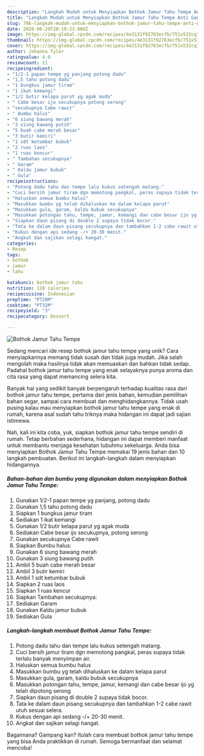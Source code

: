 ```yaml
---
description: "Langkah Mudah untuk Menyiapkan Bothok Jamur Tahu Tempe Anti Gagal"
title: "Langkah Mudah untuk Menyiapkan Bothok Jamur Tahu Tempe Anti Gagal"
slug: 786-langkah-mudah-untuk-menyiapkan-bothok-jamur-tahu-tempe-anti-gagal
date: 2020-06-29T20:19:23.608Z
image: https://img-global.cpcdn.com/recipes/4e3131f92763ecfb/751x532cq70/bothok-jamur-tahu-tempe-foto-resep-utama.jpg
thumbnail: https://img-global.cpcdn.com/recipes/4e3131f92763ecfb/751x532cq70/bothok-jamur-tahu-tempe-foto-resep-utama.jpg
cover: https://img-global.cpcdn.com/recipes/4e3131f92763ecfb/751x532cq70/bothok-jamur-tahu-tempe-foto-resep-utama.jpg
author: Johanna Tyler
ratingvalue: 4.9
reviewcount: 11
recipeingredient:
- "1/2-1 papan tempe yg panjang potong dadu"
- "1,5 tahu potong dadu"
- "1 bungkus jamur tiram"
- "1 ikat kemangi"
- "1/2 butir kelapa parut yg agak muda"
- " Cabe besar ijo secukupnya potong serong"
- "secukupnya Cabe rawit"
- " Bumbu halus"
- "6 siung bawang merah"
- "3 siung bawang putih"
- "5 buah cabe merah besar"
- "3 butir kemiri"
- "1 sdt ketumbar bubuk"
- "2 ruas laos"
- "1 ruas kencur"
- " Tambahan secukupnya"
- " Garam"
- " Kaldu jamur bubuk"
- " Gula"
recipeinstructions:
- "Potong dadu tahu dan tempe lalu kukus setengah matang."
- "Cuci bersih jamur tiram dgn memotong pangkal, peras supaya tidak terlalu banyak menyimpan air."
- "Haluskan semua bumbu halus"
- "Masukkan bumbu yg telah dihaluskan ke dalam kelapa parut"
- "Masukkan gula, garam, kaldu bubuk secukupnya"
- "Masukkan potongan tahu, tempe, jamur, kemangi dan cabe besar ijo yg telah dipotong serong"
- "Siapkan daun pisang di double 2 supaya tidak bocor."
- "Tata ke dalam daun pisang secukupnya dan tambahkan 1-2 cabe rawit utuh sesuai selera."
- "Kukus dengan api sedang -/+ 20-30 menit."
- "Angkat dan sajikan selagi hangat."
categories:
- Resep
tags:
- bothok
- jamur
- tahu

katakunci: bothok jamur tahu 
nutrition: 128 calories
recipecuisine: Indonesian
preptime: "PT28M"
cooktime: "PT32M"
recipeyield: "3"
recipecategory: Dessert

---
```



![Bothok Jamur Tahu Tempe](https://img-global.cpcdn.com/recipes/4e3131f92763ecfb/751x532cq70/bothok-jamur-tahu-tempe-foto-resep-utama.jpg)

Sedang mencari ide resep bothok jamur tahu tempe yang unik? Cara menyiapkannya memang tidak susah dan tidak juga mudah. Jika salah mengolah maka hasilnya tidak akan memuaskan dan bahkan tidak sedap. Padahal bothok jamur tahu tempe yang enak selayaknya punya aroma dan cita rasa yang dapat memancing selera kita.

Banyak hal yang sedikit banyak berpengaruh terhadap kualitas rasa dari bothok jamur tahu tempe, pertama dari jenis bahan, kemudian pemilihan bahan segar, sampai cara membuat dan menghidangkannya. Tidak usah pusing kalau mau menyiapkan bothok jamur tahu tempe yang enak di rumah, karena asal sudah tahu triknya maka hidangan ini dapat jadi sajian istimewa.




Nah, kali ini kita coba, yuk, siapkan bothok jamur tahu tempe sendiri di rumah. Tetap berbahan sederhana, hidangan ini dapat memberi manfaat untuk membantu menjaga kesehatan tubuhmu sekeluarga. Anda bisa menyiapkan Bothok Jamur Tahu Tempe memakai 19 jenis bahan dan 10 langkah pembuatan. Berikut ini langkah-langkah dalam menyiapkan hidangannya.

<!--inarticleads1-->

##### Bahan-bahan dan bumbu yang digunakan dalam menyiapkan Bothok Jamur Tahu Tempe:

1. Gunakan 1/2-1 papan tempe yg panjang, potong dadu
1. Gunakan 1,5 tahu potong dadu
1. Siapkan 1 bungkus jamur tiram
1. Sediakan 1 ikat kemangi
1. Gunakan 1/2 butir kelapa parut yg agak muda
1. Sediakan  Cabe besar ijo secukupnya, potong serong
1. Gunakan secukupnya Cabe rawit
1. Siapkan  Bumbu halus:
1. Gunakan 6 siung bawang merah
1. Gunakan 3 siung bawang putih
1. Ambil 5 buah cabe merah besar
1. Ambil 3 butir kemiri
1. Ambil 1 sdt ketumbar bubuk
1. Siapkan 2 ruas laos
1. Siapkan 1 ruas kencur
1. Siapkan  Tambahan secukupnya:
1. Sediakan  Garam
1. Gunakan  Kaldu jamur bubuk
1. Sediakan  Gula




<!--inarticleads2-->

##### Langkah-langkah membuat Bothok Jamur Tahu Tempe:

1. Potong dadu tahu dan tempe lalu kukus setengah matang.
1. Cuci bersih jamur tiram dgn memotong pangkal, peras supaya tidak terlalu banyak menyimpan air.
1. Haluskan semua bumbu halus
1. Masukkan bumbu yg telah dihaluskan ke dalam kelapa parut
1. Masukkan gula, garam, kaldu bubuk secukupnya
1. Masukkan potongan tahu, tempe, jamur, kemangi dan cabe besar ijo yg telah dipotong serong
1. Siapkan daun pisang di double 2 supaya tidak bocor.
1. Tata ke dalam daun pisang secukupnya dan tambahkan 1-2 cabe rawit utuh sesuai selera.
1. Kukus dengan api sedang -/+ 20-30 menit.
1. Angkat dan sajikan selagi hangat.




Bagaimana? Gampang kan? Itulah cara membuat bothok jamur tahu tempe yang bisa Anda praktikkan di rumah. Semoga bermanfaat dan selamat mencoba!
